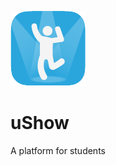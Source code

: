 ![](https://raw.githubusercontent.com/tested01/materialFiles/master/00_App%E6%9B%B4%E6%96%B0/applogo_ushow120x120.png)

# uShow

A platform for students
